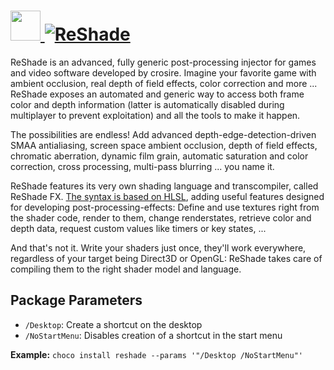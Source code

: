 # [<img src="https://cdn.rawgit.com/AdmiringWorm/chocolatey-packages/ee04327772669406ee2c077fb532290484034352/icons/reshade.png" height="48" width="48" /> ![ReShade](https://img.shields.io/chocolatey/v/reshade.svg?label=ReShade&style=for-the-badge)](https://chocolatey.org/packages/reshade)

ReShade is an advanced, fully generic post-processing injector for games and video software developed by crosire. Imagine your favorite game with ambient occlusion, real depth of field effects, color correction and more ... ReShade exposes an automated and generic way to access both frame color and depth information (latter is automatically disabled during multiplayer to prevent exploitation) and all the tools to make it happen.

The possibilities are endless! Add advanced depth-edge-detection-driven SMAA antialiasing, screen space ambient occlusion, depth of field effects, chromatic aberration, dynamic film grain, automatic saturation and color correction, cross processing, multi-pass blurring ... you name it.

ReShade features its very own shading language and transcompiler, called ReShade FX. [The syntax is based on HLSL](https://github.com/crosire/reshade-shaders/blob/master/REFERENCE.md), adding useful features designed for developing post-processing-effects: Define and use textures right from the shader code, render to them, change renderstates, retrieve color and depth data, request custom values like timers or key states, ...

And that's not it. Write your shaders just once, they'll work everywhere, regardless of your target being Direct3D or OpenGL: ReShade takes care of compiling them to the right shader model and language.

## Package Parameters
- `/Desktop`: Create a shortcut on the desktop
- `/NoStartMenu`: Disables creation of a shortcut in the start menu

**Example:**
`choco install reshade --params '"/Desktop /NoStartMenu"'`
